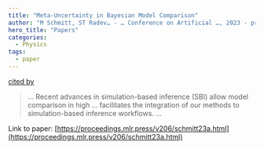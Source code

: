 ```yaml
---
title: "Meta-Uncertainty in Bayesian Model Comparison"
author: "M Schmitt, ST Radev… - … Conference on Artificial …, 2023 - proceedings.mlr.press"
hero_title: "Papers"
categories:
  - Physics
tags:
  - paper
---
```

[cited by](https://scholar.google.com/scholar?cites=18047987674139003356&as_sdt=5,44&sciodt=0,44&hl=en&num=20)

>… Recent advances in simulation-based inference (SBI) allow model comparison in high … facilitates the integration of our methods to simulation-based inference workflows. …

Link to paper: [https://proceedings.mlr.press/v206/schmitt23a.html](https://proceedings.mlr.press/v206/schmitt23a.html)

